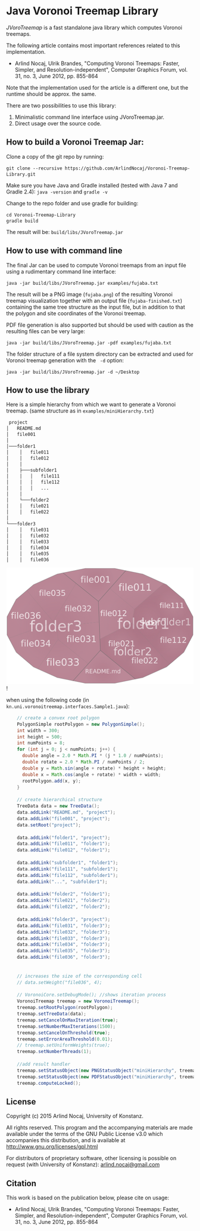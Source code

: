 Java Voronoi Treemap Library
=====================

*JVoroTreemap* is a fast standalone java library which computes Voronoi treemaps.

The following article contains most important references related to this implementation.


* Arlind Nocaj, Ulrik Brandes, "Computing Voronoi Treemaps: Faster, Simpler, and Resolution-independent", Computer Graphics Forum, vol. 31, no. 3, June 2012, pp. 855-864

Note that the implementation used for the article is a different one, but the runtime should be approx. the same.

There are two possibilities to use this library:

1. Minimalistic command line interface using JVoroTreemap.jar.
2. Direct usage over the source code.


How to build a Voronoi Treemap Jar:
----
Clone a copy of the git repo by running:

```
git clone --recursive https://github.com/ArlindNocaj/Voronoi-Treemap-Library.git
```

Make sure you have Java and Gradle installed (tested with Java 7 and Gradle 2.4):
``
java -version
``
and
``
gradle -v
``

Change to the repo folder and use gradle for building:

```
cd Voronoi-Treemap-Library
gradle build
```
The result will be: ``` build/libs/JVoroTreemap.jar ```



How to use with command line
----
The final Jar can be used to compute Voronoi treemaps from an input file using a rudimentary command line interface:

```
java -jar build/libs/JVoroTreemap.jar examples/fujaba.txt
```
The result will be a PNG image (``fujaba.png``) of the resulting Voronoi treemap visualization together with an output file (``fujaba-finished.txt``) containing the same tree structure as the input file, but in addition to that the polygon and site coordinates of the Voronoi treemap.

PDF file generation is also supported but should be used with caution as the resulting files can be very large:

```
java -jar build/libs/JVoroTreemap.jar -pdf examples/fujaba.txt
```

The folder structure of a file system directory can be extracted and used for Voronoi treemap generation with the `` -d`` option:

```
java -jar build/libs/JVoroTreemap.jar -d ~/Desktop
```


How to use the library
-------------
Here is a simple hierarchy from which we want to generate a Voronoi treemap.
(same structure as in ``examples/miniHierarchy.txt``)

```
 project
│   README.md
│   file001
│
│───folder1
│    │   file011
│    │   file012
│    │
│    ├───subfolder1
│    │   │   file111
│    │   │   file112
│    │   │   ...
│    │
│    └───folder2
│    │   file021
│    │   file022
│
└───folder3
│    │   file031
│    │   file032
│    │   file033
│    │   file034
│    │   file035
│    │   file036
```

![mini hierarchy](https://github.com/ArlindNocaj/Voronoi-Treemap-Library/raw/master/examples/miniHierarchy.png)!

when using the following code (in ``kn.uni.voronoitreemap.interfaces.Sample1.java``):
```java
    // create a convex root polygon
    PolygonSimple rootPolygon = new PolygonSimple();
    int width = 300;
    int height = 500;
    int numPoints = 8;
    for (int j = 0; j < numPoints; j++) {
      double angle = 2.0 * Math.PI * (j * 1.0 / numPoints);
      double rotate = 2.0 * Math.PI / numPoints / 2;
      double y = Math.sin(angle + rotate) * height + height;
      double x = Math.cos(angle + rotate) * width + width;
      rootPolygon.add(x, y);
    }

    // create hierarchical structure
    TreeData data = new TreeData();
    data.addLink("README.md", "project");
    data.addLink("file001", "project");
    data.setRoot("project");

    data.addLink("folder1", "project");
    data.addLink("file011", "folder1");
    data.addLink("file012", "folder1");

    data.addLink("subfolder1", "folder1");
    data.addLink("file111", "subfolder1");
    data.addLink("file112", "subfolder1");
    data.addLink("...", "subfolder1");

    data.addLink("folder2", "folder1");
    data.addLink("file021", "folder2");
    data.addLink("file022", "folder2");

    data.addLink("folder3", "project");
    data.addLink("file031", "folder3");
    data.addLink("file032", "folder3");
    data.addLink("file033", "folder3");
    data.addLink("file034", "folder3");
    data.addLink("file035", "folder3");
    data.addLink("file036", "folder3");


    // increases the size of the corresponding cell
    // data.setWeight("file036", 4);

    // VoronoiCore.setDebugMode(); //shows iteration process
    VoronoiTreemap treemap = new VoronoiTreemap();
    treemap.setRootPolygon(rootPolygon);
    treemap.setTreeData(data);
    treemap.setCancelOnMaxIteration(true);
    treemap.setNumberMaxIterations(1500);
    treemap.setCancelOnThreshold(true);
    treemap.setErrorAreaThreshold(0.01);
    // treemap.setUniformWeights(true);
    treemap.setNumberThreads(1);

    //add result handler
    treemap.setStatusObject(new PNGStatusObject("miniHierarchy", treemap));
    treemap.setStatusObject(new PDFStatusObject("miniHierarchy", treemap));
    treemap.computeLocked();
```

License
------------------------

Copyright (c) 2015 Arlind Nocaj, University of Konstanz.

All rights reserved. This program and the accompanying materials are made available under the terms of the GNU Public License v3.0 which accompanies this distribution, and is available at http://www.gnu.org/licenses/gpl.html

For distributors of proprietary software, other licensing is possible on request (with University of Konstanz): <arlind.nocaj@gmail.com>


Citation
-----------------

This work is based on the publication below, please cite on usage:

* Arlind Nocaj, Ulrik Brandes, "Computing Voronoi Treemaps: Faster, Simpler, and Resolution-independent", Computer Graphics Forum, vol. 31, no. 3, June 2012, pp. 855-864
